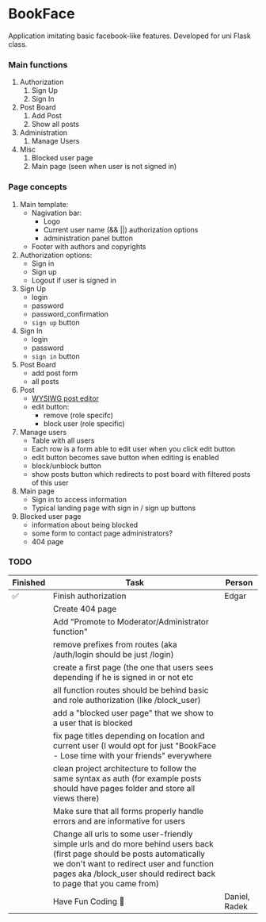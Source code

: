 # BookFace

Application imitating basic facebook-like features. Developed for uni Flask class.

### Main functions

1. Authorization
   1. Sign Up
   2. Sign In
2. Post Board
   1. Add Post
   2. Show all posts
3. Administration
   1. Manage Users
4. Misc
   1. Blocked user page
   2. Main page (seen when user is not signed in)

### Page concepts

1. Main template:
   - Nagivation bar:
     - Logo
     - Current user name (&& ||) authorization options
     - administration panel button
   - Footer with authors and copyrights
2. Authorization options:
   - Sign in
   - Sign up
   - Logout if user is signed in
3. Sign Up
   - login
   - password
   - password_confirmation
   - `sign up` button
4. Sign In
   - login
   - password
   - `sign in` button
5. Post Board
   - add post form
   - all posts
6. Post
   - [WYSIWG post editor]("https://www.tiny.cloud/")
   - edit button:
     - remove (role specifc)
     - block user (role specific)
7. Manage users
   - Table with all users
   - Each row is a form able to edit user when you click edit button
   - edit button becomes save button when editing is enabled
   - block/unblock button
   - show posts button which redirects to post board with filtered posts of this user
8. Main page
   - Sign in to access information
   - Typical landing page with sign in / sign up buttons
9. Blocked user page
   - information about being blocked
   - some form to contact page administrators?
   - 404 page


### TODO
| Finished           | Task                                                                                                                                                                                                                                         | Person        |
|--------------------|----------------------------------------------------------------------------------------------------------------------------------------------------------------------------------------------------------------------------------------------|---------------|
| :white_check_mark: | Finish authorization                                                                                                                                                                                                                         | Edgar         |
|                    | Create 404 page                                                                                                                                                                                                                              |               |
|                    | Add "Promote to Moderator/Administrator function"                                                                                                                                                                                            |               |
|                    | remove prefixes from routes (aka /auth/login should be just /login)                                                                                                                                                                          |               |
|                    | create a first page (the one that users sees depending if he is signed in or not etc                                                                                                                                                         |               |
|                    | all function routes should be behind basic and role authorization (like /block_user)                                                                                                                                                         |               |
|                    | add a "blocked user page" that we show to a user that is blocked                                                                                                                                                                             |               |
|                    | fix page titles depending on location and current user (I would opt for just "BookFace - Lose time with your friends" everywhere                                                                                                             |               |
|                    | clean project architecture to follow the same syntax as auth (for example posts should have pages folder and store all views there)                                                                                                          |               |
|                    | Make sure that all forms properly handle errors and are informative for users                                                                                                                                                                |               |
|                    | Change all urls to some user-friendly simple urls and do more behind users back (first page should be posts automatically we don't want to redirect user and function pages aka /block_user should redirect back to page that you came from) |               |
|                    | Have Fun Coding :tada:                                                                                                                                                                                                                       | Daniel, Radek |
